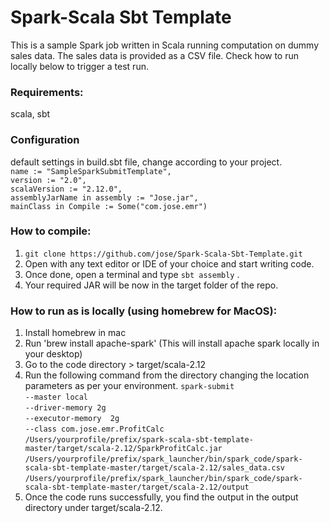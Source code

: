 # Spark-Scala Sbt Template
This is a sample Spark job written in Scala running computation on dummy sales data. The sales data is provided as a CSV file. Check how to run locally below to trigger a test run.

### Requirements:
scala, sbt

### Configuration  
default settings in build.sbt file, change according to your project.  <br />
  `name := "SampleSparkSubmitTemplate",`  <br />
  `version := "2.0",` <br />
  `scalaVersion := "2.12.0",` <br />
  `assemblyJarName in assembly := "Jose.jar",` <br />
  `mainClass in Compile := Some("com.jose.emr")` <br />


### How to compile:
1. `git clone https://github.com/jose/Spark-Scala-Sbt-Template.git`  
2. Open with any text editor or IDE of your choice and start writing code.    
3. Once done, open a terminal and type `sbt assembly` .  
4. Your required JAR will be now in the target folder of the repo.  

### How to run as is locally (using homebrew for MacOS):
1. Install homebrew in mac
2. Run 'brew install apache-spark' (This will install apache spark locally in your desktop)
3. Go to the code directory > target/scala-2.12
4. Run the following command from the directory changing the location parameters as per your environment. 
   `spark-submit` <br />
`--master local`  <br />
`--driver-memory 2g` <br />
`--executor-memory  2g` <br />
`--class com.jose.emr.ProfitCalc` <br />
`/Users/yourprofile/prefix/spark-scala-sbt-template-master/target/scala-2.12/SparkProfitCalc.jar` <br />
`/Users/yourprofile/prefix/spark_launcher/bin/spark_code/spark-scala-sbt-template-master/target/scala-2.12/sales_data.csv` <br />
`/Users/yourprofile/prefix/spark_launcher/bin/spark_code/spark-scala-sbt-template-master/target/scala-2.12/output`  <br />
5. Once the code runs successfully, you find the output in the output directory under target/scala-2.12.
   

